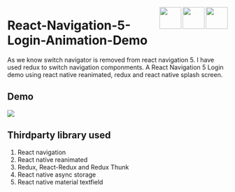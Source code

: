  
 [<img align="right" src="https://cdn.jsdelivr.net/npm/simple-icons@latest/icons/instagram.svg" width="50" height="50" />](http://www.instagram.com/gajjartejas)
 [<img align="right" src="https://cdn.jsdelivr.net/npm/simple-icons@latest/icons/twitter.svg" width="50" height="50" />](http://www.twitter.com/gajjartejas)
 [<img align="right" src="https://cdn.jsdelivr.net/npm/simple-icons@latest/icons/reddit.svg" width="50" height="50" />](http://www.reddit.com/u/gajjartejas)

# React-Navigation-5-Login-Animation-Demo

As we know switch navigator is removed from react navigation 5. I have used redux to switch navigation componments. A React Navigation 5 Login demo using react native reanimated, redux and react native splash screen.

## Demo

![](demo.gif)

## Thirdparty library used
1. React navigation
2. React native reanimated
3. Redux, React-Redux and Redux Thunk
4. React native async storage
5. React native material textfield
